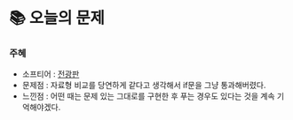  # 📚 오늘의 문제

### 주혜
- 소프티어 : [전광판](https://softeer.ai/practice/6268)
- 문제점 : 자료형 비교를 당연하게 같다고 생각해서 if문을 그냥 통과해버렸다.
- 느낀점 : 어떤 때는 문제 있는 그대로를 구현한 후 푸는 경우도 있다는 것을 계속 기억해야겠다.
